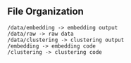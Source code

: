 ## File Organization
```
/data/embedding -> embedding output
/data/raw -> raw data
/data/clustering -> clustering output
/embedding -> embedding code
/clustering -> clustering code
```